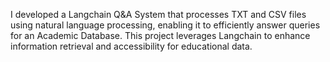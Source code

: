 I developed a Langchain Q&A System that processes TXT and CSV files using natural language processing, enabling it to efficiently answer queries for an Academic Database. This project leverages Langchain to enhance information retrieval and accessibility for educational data.

